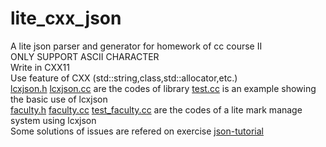 # lite_cxx_json

A lite json parser and generator for homework of cc course II  
ONLY SUPPORT ASCII CHARACTER  
Write in CXX11  
Use feature of CXX (std::string,class,std::allocator,etc.)  
[lcxjson.h](./lcxjson.h) [lcxjson.cc](./lcxjson.cc) are the codes of library
[test.cc](./test.cc) is an example showing the basic use of lcxjson  
[faculty.h](./faculty.h) [faculty.cc](./faculty.cc) [test_faculty.cc](./test_faculty.cc) are the codes of a lite mark manage system using lcxjson  
Some solutions of issues are refered on exercise [json-tutorial](https://github.com/miloyip/json-tutorial)  

